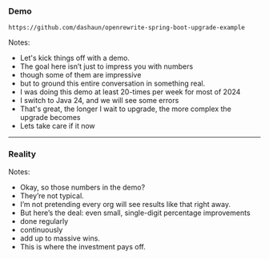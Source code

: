 ### Demo

```text
https://github.com/dashaun/openrewrite-spring-boot-upgrade-example
```

Notes:
- Let's kick things off with a demo.
- The goal here isn’t just to impress you with numbers
- though some of them are impressive
- but to ground this entire conversation in something real.
- I was doing this demo at least 20-times per week for most of 2024
- I switch to Java 24, and we will see some errors
- That's great, the longer I wait to upgrade, the more complex the upgrade becomes
- Lets take care if it now

---

### Reality

Notes:
- Okay, so those numbers in the demo?
- They’re not typical.
- I’m not pretending every org will see results like that right away.
- But here’s the deal: even small, single-digit percentage improvements
- done regularly
- continuously
- add up to massive wins.
- This is where the investment pays off.